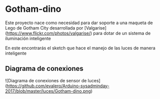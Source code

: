 # Gotham-dino

Este proyecto nace como necesidad para dar soporte a una maqueta de Lego de Gotham City desarrollada por [Valgarise] (https://www.flickr.com/photos/valgarise/) para dotar de un sistema de iluminación inteligente

En este encontrarás el sketch que hace el manejo de las luces de manera inteligente

## Diagrama de conexiones
![Diagrama de conexiones de sensor de luces]
 (https://github.com/evalero/Arduino-sysadminday-2017/blob/master/luces/Gotham-dino.png)
